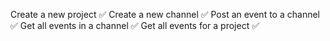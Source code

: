 Create a new project ✅
Create a new channel ✅
Post an event to a channel ✅
Get all events in a channel ✅
Get all events for a project ✅


